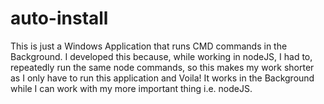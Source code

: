 auto-install
============

This is just a Windows Application that runs CMD commands in the Background. I developed this because, while working in nodeJS, I had to, repeatedly run the same node commands, so this makes my work shorter as I only have to run this application and Voila! It works in the Background while I can work with my more important thing i.e. nodeJS.
